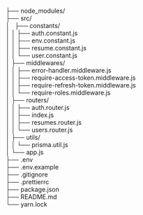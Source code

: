 <p>
├── node_modules/<br>
├── src/<br>
│&nbsp;&nbsp;&nbsp;├── constants/<br>
│   │   ├── auth.constant.js<br>
│   │   ├── env.constant.js<br>
│   │   ├── resume.constant.js<br>
│   │   └── user.constant.js<br>
│   ├── middlewares/<br>
│   │   ├── error-handler.middleware.js<br>
│   │   ├── require-access-token.middleware.js<br>
│   │   ├── require-refresh-token.middleware.js<br>
│   │   └── require-roles.middleware.js<br>
│   ├── routers/<br>
│   │   ├── auth.router.js<br>
│   │   ├── index.js<br>
│   │   ├── resumes.router.js<br>
│   │   └── users.router.js<br>
│   ├── utils/<br>
│   │   └── prisma.util.js<br>
│   └── app.js<br>
├── .env<br>
├── .env.example<br>
├── .gitignore<br>
├── .prettierrc<br>
├── package.json<br>
├── README.md<br>
└── yarn.lock<br>
</p>
